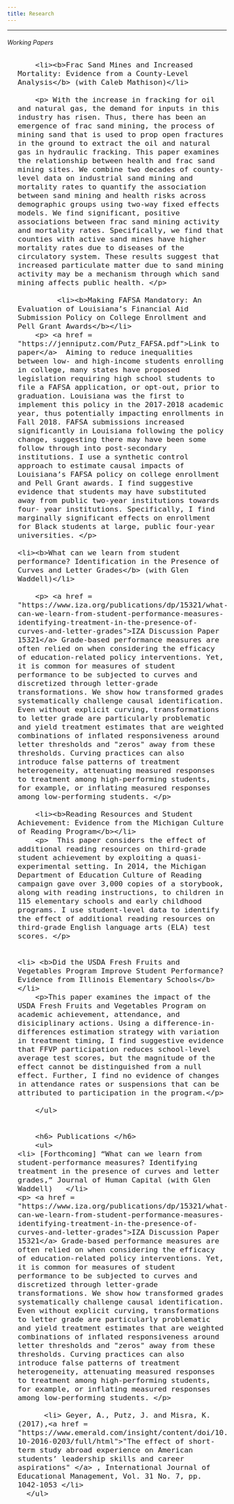 ```yaml
---
title: Research
---
```


<html>
<head>
<meta name="viewport" content="width=device-width, initial-scale=1">
<script src="https://kit.fontawesome.com/4ddc2e813a.js" crossorigin="anonymous"></script>
<style>
img {
  border-radius: 50%;
}
	
#menu li{
  list-style-type: none;
}
	
li
{
padding-top: .2em;
}	
</style>
</head>
<body>
	<hr>
      <h6> Working Papers </h6>
	 <font size="4">
        <ul id="menu">
		
		<li><b>Frac Sand Mines and Increased Mortality: Evidence from a County-Level Analysis</b> (with Caleb Mathison)</li>
		
		<p> With the increase in fracking for oil and natural gas, the demand for inputs in this industry has risen. Thus, there has been an emergence of frac sand mining, the process of mining sand that is used to prop open fractures in the ground to extract the oil and natural gas in hydraulic fracking. This paper examines the relationship between health and frac sand mining sites. We combine two decades of county-level data on industrial sand mining and mortality rates to quantify the association between sand mining and health risks across demographic groups using two-way fixed effects models. We find significant, positive associations between frac sand mining activity and mortality rates. Specifically, we find that counties with active sand mines have higher mortality rates due to diseases of the circulatory system. These results suggest that increased particulate matter due to sand mining activity may be a mechanism through which sand mining affects public health. </p>
  
         	 <li><b>Making FAFSA Mandatory: An Evaluation of Louisiana’s Financial Aid Submission Policy on College Enrollment and Pell Grant Awards</b></li>
		<p> <a href = "https://jenniputz.com/Putz_FAFSA.pdf">Link to paper</a>  Aiming to reduce inequalities between low- and high-income students enrolling in college, many states have proposed legislation requiring high school students to file a FAFSA application, or opt-out, prior to graduation. Louisiana was the first to implement this policy in the 2017-2018 academic year, thus potentially impacting enrollments in Fall 2018. FAFSA submissions increased significantly in Louisiana following the policy change, suggesting there may have been some follow through into post-secondary institutions. I use a synthetic control approach to estimate causal impacts of Louisiana’s FAFSA policy on college enrollment and Pell Grant awards. I find suggestive evidence that students may have substituted away from public two-year institutions towards four- year institutions. Specifically, I find marginally significant effects on enrollment for Black students at large, public four-year universities. </p>
		
	<li><b>What can we learn from student performance? Identification in the Presence of Curves and Letter Grades</b> (with Glen Waddell)</li>
		
		<p> <a href = "https://www.iza.org/publications/dp/15321/what-can-we-learn-from-student-performance-measures-identifying-treatment-in-the-presence-of-curves-and-letter-grades">IZA Discussion Paper 15321</a> Grade-based performance measures are often relied on when considering the efficacy of education-related policy interventions. Yet, it is common for measures of student performance to be subjected to curves and discretized through letter-grade transformations. We show how transformed grades systematically challenge causal identification. Even without explicit curving, transformations to letter grade are particularly problematic and yield treatment estimates that are weighted combinations of inflated responsiveness around letter thresholds and "zeros" away from these thresholds. Curving practices can also introduce false patterns of treatment heterogeneity, attenuating measured responses to treatment among high-performing students, for example, or inflating measured responses among low-performing students. </p>
	
		<li><b>Reading Resources and Student Achievement: Evidence from the Michigan Culture of Reading Program</b></li>
		<p>  This paper considers the effect of additional reading resources on third-grade student achievement by exploiting a quasi-experimental setting. In 2014, the Michigan Department of Education Culture of Reading campaign gave over 3,000 copies of a storybook, along with reading instructions, to children in 115 elementary schools and early childhood programs. I use student-level data to identify the effect of additional reading resources on third-grade English language arts (ELA) test scores. </p>
		
		
	<li> <b>Did the USDA Fresh Fruits and Vegetables Program Improve Student Performance? Evidence from Illinois Elementary Schools</b></li>
		<p>This paper examines the impact of the USDA Fresh Fruits and Vegetables Program on academic achievement, attendance, and disiciplinary actions. Using a difference-in-differences estimation strategy with variation in treatment timing, I find suggestive evidence that FFVP participation reduces school-level average test scores, but the magnitude of the effect cannot be distinguished from a null effect. Further, I find no evidence of changes in attendance rates or suspensions that can be attributed to participation in the program.</p>
		
        </ul>
		 

        <h6> Publications </h6>
        <ul> 
	<li> [Forthcoming] “What can we learn from student-performance measures? Identifying treatment in the presence of curves and letter grades,” Journal of Human Capital (with Glen Waddell)	</li>
 	<p> <a href = "https://www.iza.org/publications/dp/15321/what-can-we-learn-from-student-performance-measures-identifying-treatment-in-the-presence-of-curves-and-letter-grades">IZA Discussion Paper 15321</a> Grade-based performance measures are often relied on when considering the efficacy of education-related policy interventions. Yet, it is common for measures of student performance to be subjected to curves and discretized through letter-grade transformations. We show how transformed grades systematically challenge causal identification. Even without explicit curving, transformations to letter grade are particularly problematic and yield treatment estimates that are weighted combinations of inflated responsiveness around letter thresholds and "zeros" away from these thresholds. Curving practices can also introduce false patterns of treatment heterogeneity, attenuating measured responses to treatment among high-performing students, for example, or inflating measured responses among low-performing students. </p>
 
          <li> Geyer, A., Putz, J. and Misra, K. (2017),<a href = "https://www.emerald.com/insight/content/doi/10.1108/IJEM-10-2016-0203/full/html">"The effect of short-term study abroad experience on American students’ leadership skills and career aspirations" </a> , International Journal of Educational Management, Vol. 31 No. 7, pp. 1042-1053 </li>
      </ul>

</font>
</body>
</html>
